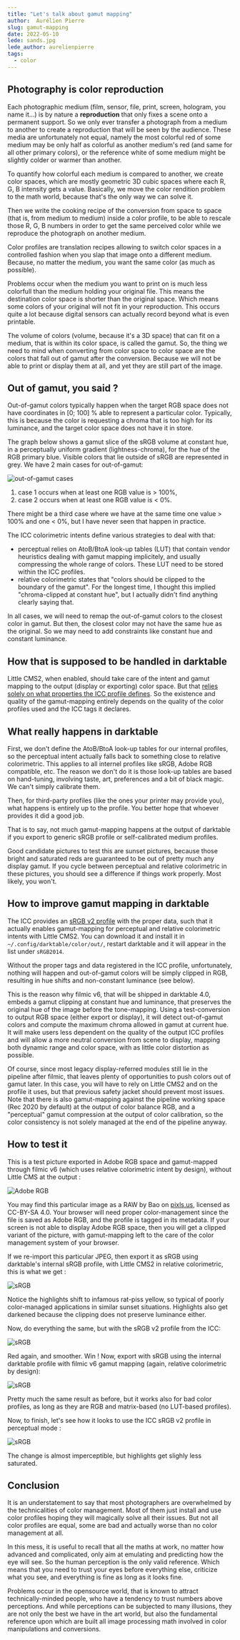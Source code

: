 ```yaml
---
title: "Let's talk about gamut mapping"
author:  Aurélien Pierre
slug: gamut-mapping
date: 2022-05-10
lede: sands.jpg
lede_author: aurelienpierre
tags:
  - color
---
```


## Photography is color reproduction

Each photographic medium (film, sensor, file, print, screen, hologram, you name it…) is by nature a __reproduction__ that only fixes a scene onto a permanent support. So we only ever transfer a photograph from a medium to another to create a reproduction that will be seen by the audience. These media are unfortunately not equal, namely the most colorful red of some medium may be only half as colorful as another medium's red (and same for all other primary colors), or the reference white of some medium might be slightly colder or warmer than another.

To quantify how colorful each medium is compared to another, we create color spaces, which are mostly geometric 3D cubic spaces where each R, G, B intensity gets a value. Basically, we move the color rendition problem to the math world, because that's the only way we can solve it.

Then we write the cooking recipe of the conversion from space to space (that is, from medium to medium) inside a color profile, to be able to rescale those R, G, B numbers in order to get the same perceived color while we reproduce the photograph on another medium.

Color profiles are translation recipes allowing to switch color spaces in a controlled fashion when you slap that image onto a different medium. Because, no matter the medium, you want the same color (as much as possible).

Problems occur when the medium you want to print on is much less colorfull than the medium holding your original file. This means the destination color space is shorter than the original space. Which means some colors of your original will not fit in your reproduction. This occurs quite a lot because digital sensors can actually record beyond what is even printable.

The volume of colors (volume, because it's a 3D space) that can fit on a medium, that is within its color space, is called the gamut. So, the thing we need to mind when converting from color space to color space are the colors that fall out of gamut after the conversion. Because we will not be able to print or display them at all, and yet they are still part of the image.

## Out of gamut, you said ?

Out-of-gamut colors typically happen when the target RGB space does not have coordinates in [0; 100] % able to represent a particular color. Typically, this is because the color is requesting a chroma that is too high for its luminance, and the target color space does not have it in store.


The graph below shows a gamut slice of the sRGB volume at constant hue, in a perceptually uniform gradient (lightness-chroma), for the hue of the RGB primary blue. Visible colors that lie outside of sRGB are represented in grey. We have 2 main cases for out-of-gamut:

![out-of-gamut cases](./gamut-case.png)

1. case 1 occurs when at least one RGB value is > 100%,
2. case 2 occurs when at least one RGB value is < 0%.

There might be a third case where we have at the same time one value > 100% and one < 0%, but I have never seen that happen in practice.

The ICC colorimetric intents define various strategies to deal with that:

* perceptual relies on AtoB/BtoA look-up tables (LUT) that contain vendor heuristics dealing with gamut mapping implicitely, and usually compressing the whole range of colors. These LUT need to be stored within the ICC profiles.
* relative colorimetric states that "colors should be clipped to the boundary of the gamut". For the longest time, I thought this implied "chroma-clipped at constant hue", but I actually didn't find anything clearly saying that.

In all cases, we will need to remap the out-of-gamut colors to the closest color in gamut. But then, the closest color may not have the same hue as the original. So we may need to add constraints like constant hue and constant luminance.

## How that is supposed to be handled in darktable

Little CMS2, when enabled, should take care of the intent and gamut mapping to the output (display or exporting) color space. But that [relies solely on what properties the ICC profile defines](https://github.com/mm2/Little-CMS/issues/221#issuecomment-646492821). So the existence and quality of the gamut-mapping entirely depends on the quality of the color profiles used and the ICC tags it declares.

## What really happens in darktable

First, we don't define the AtoB/BtoA look-up tables for our internal profiles, so the perceptual intent actually falls back to something close to relative colorimetric. This applies to all internel profiles like sRGB, Adobe RGB compatible, etc. The reason we don't do it is those look-up tables are based on hand-tuning, involving taste, art, preferences and a bit of black magic. We can't simply calibrate them.

Then, for third-party profiles (like the ones your printer may provide you), what happens is entirely up to the profile. You better hope that whoever provides it did a good job.

That is to say, not much gamut-mapping happens at the output of darktable if you export to generic sRGB profile or self-calibrated medium profiles.

Good candidate pictures to test this are sunset pictures, because those bright and saturated reds are guaranteed to be out of pretty much any display gamut. If you cycle between perceptual and relative colorimetric in these pictures, you should see a difference if things work properly. Most likely, you won't.

## How to improve gamut mapping in darktable

The ICC provides an [sRGB v2 profile](https://color.org/srgbprofiles.xalter#v2) with the proper data, such that it actually enables gamut-mapping for perceptual and relative colorimetric intents with Little CMS2. You can download it and install it in `~/.config/darktable/color/out/`, restart darktable and it will appear in the list under `sRGB2014`.

Without the proper tags and data registered in the ICC profile, unfortunately, nothing will happen and out-of-gamut colors will be simply clipped in RGB, resulting in hue shifts and non-constant luminance (see below).

This is the reason why filmic v6, that will be shipped in darktable 4.0, embeds a gamut clipping at constant hue and luminance, that preserves the original hue of the image before the tone-mapping. Using a test-conversion to output RGB space (either export or display), it will detect out-of-gamut colors and compute the maximum chroma allowed in gamut at current hue. It will make users less dependent on the quality of the output ICC profiles and will allow a more neutral conversion from scene to display, mapping both dynamic range and color space, with as little color distortion as possible.

Of course, since most legacy display-referred modules still lie in the pipeline after filmic, that leaves plenty of opportunities to push colors out of gamut later. In this case, you will have to rely on Little CMS2 and on the profile it uses, but that previous safety jacket should prevent most issues. Note that there is also gamut-mapping against the pipeline working space (Rec 2020 by default) at the output of color balance RGB, and a "perceptual" gamut compression at the output of color calibration, so the color consistency is not solely managed at the end of the pipeline anyway.


## How to test it

This is a test picture exported in Adobe RGB space and gamut-mapped through filmic v6 (which uses relative colorimetric intent by design), without Little CMS at the output :

![Adobe RGB](./test-AdobeRGB-filmic-relative.jpg)

You may find this particular image as a RAW by Bao on [pixls.us](https://discuss.pixls.us/t/sunset-scene-with-darktable-rawtherapee/23139), licensed as CC-BY-SA 4.0. Your browser will need proper color-management since the file is saved as Adobe RGB, and the profile is tagged in its metadata. If your screen is not able to display Adobe RGB space, then you will get a clipped variant of the picture, with gamut-mapping left to the care of the color management system of your browser.

If we re-import this particular JPEG, then export it as sRGB using darktable's internal sRGB profile, with Little CMS2 in relative colorimetric, this is what we get :

![sRGB](./test-sRGBinternal-LCMS2-perceptual.jpg)

Notice the highlights shift to infamous rat-piss yellow, so typical of poorly color-managed applications in similar sunset situations. Highlights also get darkened because the clipping does not preserve luminance either.

Now, do everything the same, but with the sRGB v2 profile from the ICC:

![sRGB](./test-sRGB2014-LCMS2-relative.jpg)

Red again, and smoother. Win ! Now, export with sRGB using the internal darktable profile with filmic v6 gamut mapping (again, relative colorimetric by design):

![sRGB](./test-sRGBinternal-filmic-relative.jpg)

Pretty much the same result as before, but it works also for bad color profiles, as long as they are RGB and matrix-based (no LUT-based profiles).

Now, to finish, let's see how it looks to use the ICC sRGB v2 profile in perceptual mode :

![sRGB](test-sRGB2014-LCMS2-perceptual.jpg)

The change is almost imperceptible, but highlights get slighly less saturated.

## Conclusion

It is an understatement to say that most photographers are overwhelmed by the technicalities of color management. Most of them just install and use color profiles hoping they will magically solve all their issues. But not all color profiles are equal, some are bad and actually worse than no color management at all.

In this mess, it is useful to recall that all the maths at work, no matter how advanced and complicated, only aim at emulating and predicting how the eye will see. So the human perception is the only valid reference. Which means that you need to trust your eyes before everything else, criticize what you see, and everything is fine as long as it looks fine.

Problems occur in the opensource world, that is known to attract technically-minded people, who have a tendency to trust numbers above perceptions. And while perceptions can be subjected to many illusions, they are not only the best we have in the art world, but also the fundamental reference upon which are built all image processing math involved in color manipulations and conversions.
